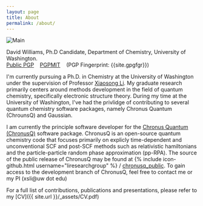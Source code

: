 ```yaml
---
layout: page
title: About
permalink: /about/
---
```

![Main]({{site.url}}/_assets/profile.jpg)

David Williams, Ph.D Candidate, Department of Chemistry, University of Washington.
<br>[Public PGP]({{site.url}}/_assets/dbwy_pub.txt) &nbsp;&nbsp; 
[PGPMIT](http://pgp.mit.edu/pks/lookup?op=vindex&search=0x8160257273C4F947) &nbsp;&nbsp;
(PGP Fingerprint: {{site.gpgfgr}})

I'm currently pursuing a Ph.D. in Chemistry at the University of Washington under the supervision
of Professor [Xiaosong Li](http://depts.washington.edu/ligroup). 
My graduate research primarily centers around methods development in the
field of quantum chemistry, specifically electronic structure theory. During my time at the University
of Washington, I've had the privlidge of contributing to several quantum chemistry software packages, namely
Chronus Quantum (ChrounsQ) and Gaussian.

I am currently the principle software developer for the [Chronus Quantum (ChronusQ)](http://www.chronusquantum.org) 
software package. ChronusQ is an open-source quantum chemistry code that focuses primarily on explicly
time-dependent and unconventional SCF and post-SCF methods such as relativistic hamiltonians and the
particle-particle random phase approximation (pp-RPA). The source of the public release of ChronusQ may be found
at {% include icon-github.html username="liresearchgroup" %} / 
[chronusq\_public](http://www.github.com/liresearchgroup/chronusq_public). To gain access to the development
branch of ChronusQ, feel free to contact me or my PI (xsli@uw dot edu)

For a full list of contributions, publications and presentations, please refer to my [CV]({{ site.url }}/_assets/CV.pdf)
